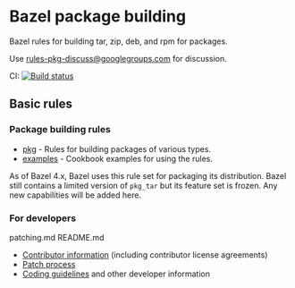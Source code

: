 # Bazel package building

Bazel rules for building tar, zip, deb, and rpm for packages.

Use rules-pkg-discuss@googlegroups.com for discussion.

CI:
[![Build status](https://badge.buildkite.com/e12f23186aa579f1e20fcb612a22cd799239c3134bc38e1aff.svg)](https://buildkite.com/bazel/rules-pkg)

## Basic rules

### Package building rules

*   [pkg](https://github.com/bazelbuild/rules_pkg/tree/main/pkg) - Rules for
    building packages of various types.
*   [examples](https://github.com/bazelbuild/rules_pkg/tree/main/examples) -
    Cookbook examples for using the rules.

As of Bazel 4.x, Bazel uses this rule set for packaging its distribution. Bazel
still contains a limited version of `pkg_tar` but its feature set is frozen.
Any new capabilities will be added here.

### For developers

patching.md
README.md

*   [Contributor information](CONTRIBUTING.md) (including contributor license agreements)
*   [Patch process](patching.md)
*   [Coding guidelines](developers.md) and other developer information
